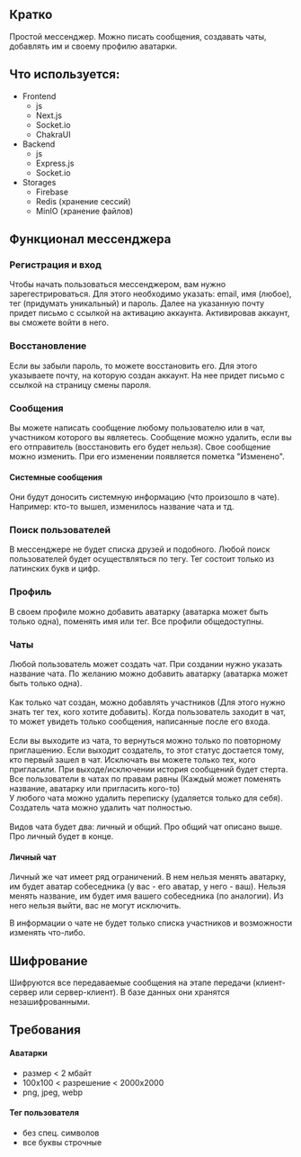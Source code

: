 ## Кратко
Простой мессенджер. Можно писать сообщения, создавать чаты, добавлять им и своему профилю аватарки.
## Что используется:
- Frontend
	- js
	- Next.js
	- Socket.io
	- ChakraUI
- Backend
	- js
	- Express.js
	- Socket.io
- Storages
	- Firebase
	- Redis (хранение сессий)
	- MinIO (хранение файлов)
## Функционал мессенджера
### Регистрация и вход
Чтобы начать пользоваться мессенджером, вам нужно зарегестрироваться. Для этого необходимо указать: email, имя (любое), тег (придумать уникальный) и пароль.
Далее на указанную почту придет письмо с ссылкой на активацию аккаунта.
Активировав аккаунт, вы сможете войти в него.
### Восстановление
Если вы забыли пароль, то можете восстановить его. Для этого указываете почту, на которую создан аккаунт. На нее придет письмо с ссылкой на страницу смены пароля.
### Сообщения
Вы можете написать сообщение любому пользователю или в чат, участником которого вы являетесь.
Сообщение можно удалить, если вы его отправитель (восстановить его будет нельзя).
Свое сообщение можно изменить. При его изменении появляется пометка "Изменено".
#### Системные сообщения
Они будут доносить системную информацию (что произошло в чате). Например: кто-то вышел, изменилось название чата и тд.
### Поиск пользователей
В мессенджере не будет списка друзей и подобного. Любой поиск пользователей будет осуществляться по тегу. Тег состоит только из латинских букв и цифр.
### Профиль
В своем профиле можно добавить аватарку (аватарка может быть только одна), поменять имя или тег. Все профили общедоступны.
### Чаты
Любой пользователь может создать чат. При создании нужно указать название чата. По желанию можно добавить аватарку (аватарка может быть только одна).<br><br>
Как только чат создан, можно добавлять участников (Для этого нужно знать тег тех, кого хотите добавить). Когда пользователь заходит в чат, то может увидеть только сообщения, написанные после его входа.<br><br>
Если вы выходите из чата, то вернуться можно только по повторному приглашению. Если выходит создатель, то этот статус достается тому, кто первый зашел в чат. Исключать вы можете только тех, кого пригласили.
При выходе/исключении история сообщений будет стерта.<br>
Все пользователи в чатах по правам равны (Каждый может поменять название, аватарку или пригласить кого-то)<br>
У любого чата можно удалить переписку (удаляется только для себя). Создатель чата можно удалить чат полностью.<br><br>
Видов чата будет два: личный и общий. Про общий чат описано выше. Про личный будет в конце.
#### Личный чат
Личный же чат имеет ряд ограничений.
В нем нельзя менять аватарку, им будет аватар собеседника (у вас - его аватар, у него - ваш).
Нельзя менять название, им будет имя вашего собеседника (по аналогии).
Из него нельзя выйти, вас не могут исключить.

В информации о чате не будет только списка участников и возможности изменять что-либо.
## Шифрование
Шифруются все передаваемые сообщения на этапе передачи (клиент-сервер или сервер-клиент). В базе данных они хранятся незашифрованными.

## Требования
#### Аватарки
- размер < 2 мбайт
- 100х100 < разрешение < 2000х2000
- png, jpeg, webp
#### Тег пользователя
- без спец. символов
- все буквы строчные
